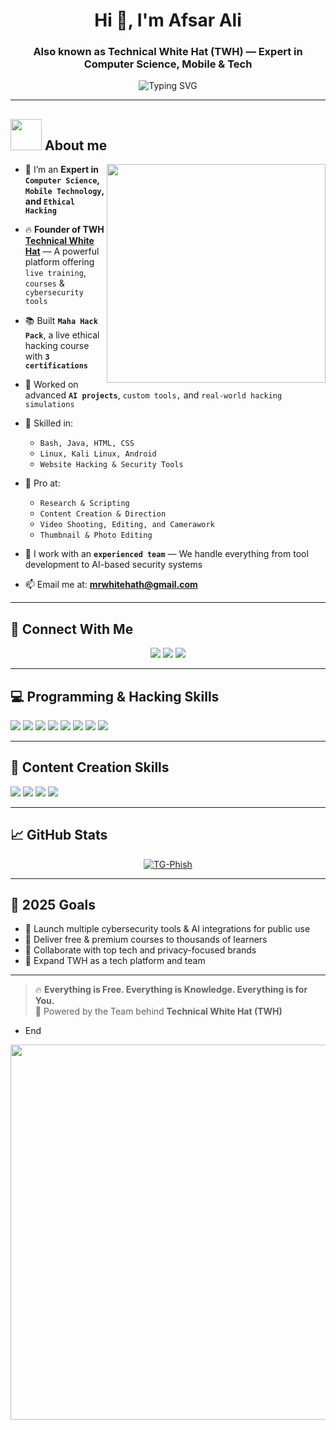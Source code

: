 <h1 align="center">Hi 👋, I'm Afsar Ali</h1>
<h3 align="center">Also known as <b>Technical White Hat (TWH)</b> — Expert in Computer Science, Mobile & Tech</h3>

<p align="center">
  <img src="https://readme-typing-svg.herokuapp.com?font=Fira+Code&weight=600&size=24&pause=1000&color=00FFAA&center=true&vCenter=true&multiline=true&width=700&height=100&lines=🔐+Cybersecurity+Enthusiast;📱+Mobile+%26+Android+Expert;🤖+AI+Project+Researcher;🎬+Creative+Content+Creator;🎓+Live+Courses+and+Skill+Development" alt="Typing SVG" />
</p>

---
## <picture><img src = "https://github.com/7oSkaaa/7oSkaaa/blob/main/Images/about_me.gif?raw=true" width = 50px></picture> About me

<picture> <img align="right" src="https://github.com/7oSkaaa/7oSkaaa/blob/main/Images/Right_Side.gif?raw=true" width = 350px></picture>
- 🧠 I’m an **Expert in `Computer Science`, `Mobile Technology`, and `Ethical Hacking`**
- 🔥 **Founder of TWH [Technical White Hat](https://youtube.com/@technicalwhitehat)** — A powerful platform offering `live training`, `courses` & `cybersecurity tools`
- 📚 Built **`Maha Hack Pack`**, a live ethical hacking course with **`3 certifications`**
- 🔐 Worked on advanced **`AI projects`**, `custom tools,` and `real-world hacking simulations`
- 🧰 Skilled in:
  - `Bash, Java, HTML, CSS`  
  - `Linux, Kali Linux, Android`  
  - `Website Hacking & Security Tools` 
- 🧪 Pro at:
  - `Research & Scripting`
  - `Content Creation & Direction`
  - `Video Shooting, Editing, and Camerawork`
  - `Thumbnail & Photo Editing`

- 👥 I work with an **`experienced team`** — We handle everything from tool development to AI-based security systems
- 📫 Email me at: **mrwhitehath@gmail.com**

---

## 🔗 Connect With Me

<p align="center">
  <a href="https://youtube.com/@technicalwhitehat"><img src="https://img.shields.io/badge/YouTube-Everything%20is%20Free%20Tech-red?style=for-the-badge&logo=youtube&logoColor=white" /></a>
  <a href="mailto:mrwhitehath@gmail.com"><img src="https://img.shields.io/badge/Email-mrwhitehath@gmail.com-darkblue?style=for-the-badge&logo=gmail&logoColor=white" /></a>
  <a href="https://t.me/technicalwhitehat"><img src="https://img.shields.io/badge/Telegram-@technicalwhitehat-2CA5E0?style=for-the-badge&logo=telegram&logoColor=white" /></a>
</p>

---

## 💻 Programming & Hacking Skills

<p>
  <img src="https://img.shields.io/badge/Bash-121011?style=for-the-badge&logo=gnu-bash&logoColor=white" />
  <img src="https://img.shields.io/badge/Java-ED8B00?style=for-the-badge&logo=java&logoColor=white" />
  <img src="https://img.shields.io/badge/HTML5-E34F26?style=for-the-badge&logo=html5&logoColor=white" />
  <img src="https://img.shields.io/badge/CSS3-264DE4?style=for-the-badge&logo=css3&logoColor=white" />
  <img src="https://img.shields.io/badge/Linux-FCC624?style=for-the-badge&logo=linux&logoColor=black" />
  <img src="https://img.shields.io/badge/Kali%20Linux-557C94?style=for-the-badge&logo=kalilinux&logoColor=white" />
  <img src="https://img.shields.io/badge/Android-3DDC84?style=for-the-badge&logo=android&logoColor=white" />
  <img src="https://img.shields.io/badge/Hacking%20Tools-000000?style=for-the-badge&logo=hackthebox&logoColor=green" />
</p>

---

## 🎥 Content Creation Skills

<p>
  <img src="https://img.shields.io/badge/Scripting-Research%20Based-yellow?style=for-the-badge" />
  <img src="https://img.shields.io/badge/Video%20Editing-CapCut%20%7C%20Premiere%20Pro-blueviolet?style=for-the-badge" />
  <img src="https://img.shields.io/badge/Photo%20Editing-Canva%20%7C%20Pixellab-orange?style=for-the-badge" />
  <img src="https://img.shields.io/badge/Camera%20Direction-Expert-informational?style=for-the-badge" />
</p>

---

## 📈 GitHub Stats

<p align="center">
  <a href="https://github.com/Tecnicalwhitehat/tg-phish"><img title="TG-Phish" src="https://github-readme-stats.vercel.app/api/pin/?username=Tecnicalwhitehat&repo=tg-phish&theme=outrun"></a>
</p>

---

## 🎯 2025 Goals

- 🚀 Launch multiple cybersecurity tools & AI integrations for public use
- 📢 Deliver free & premium courses to thousands of learners
- 🤝 Collaborate with top tech and privacy-focused brands
- 🎯 Expand TWH as a tech platform and team

---

> 🔥 **Everything is Free. Everything is Knowledge. Everything is for You.**  
> 🧠 Powered by the Team behind **Technical White Hat (TWH)**

- End
<img src="https://user-images.githubusercontent.com/74038190/212284158-e840e285-664b-44d7-b79b-e264b5e54825.gif" width="600">
<br><br>

